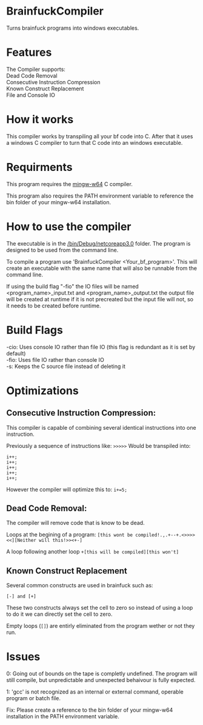 # BrainfuckCompiler
 Turns brainfuck programs into windows executables.
 
# Features
The Compiler supports:  
Dead Code Removal  
Consecutive Instruction Compression  
Known Construct Replacement  
File and Console IO  

# How it works

This compiler works by transpiling all your bf code into C.  After that it uses a windows C compiler to turn that C code into an windows executable.

# Requirments

This program requires the [mingw-w64](https://mingw-w64.org/doku.php/download) C compiler.

This program also requires the PATH environment variable to reference the bin folder of your mingw-w64 installation.

# How to use the compiler

The executable is in the [/bin/Debug/netcoreapp3.0](/bin/Debug/netcoreapp3.0) folder.  The program is designed to be used from the command line.

To compile a program use 'BrainfuckCompiler <Your_bf_program>'.  This will create an executable with the same name that will also be runnable from the command line.

If using the build flag "-fio" the IO files will be named <program_name>\_input.txt and <program_name>\_output.txt the output file will be created at runtime if it is not precreated but the input file will not, so it needs to be created before runtime.

# Build Flags
-cio: Uses console IO rather than file IO (this flag is redundant as it is set by default)  
-fio: Uses file IO rather than console IO  
-s: Keeps the C source file instead of deleting it

# Optimizations

## Consecutive Instruction Compression:

This compiler is capable of combining several identical instructions into one instruction.

Previously a sequence of instructions like:
`>>>>>` 
Would be transpiled into:
```
i++;
i++;
i++;
i++;
i++;
```
However the compiler will optimize this to:
`i+=5;`  

## Dead Code Removal:  
The compiler will remove code that is know to be dead.

Loops at the begining of a program:
`[this wont be compiled!.,.+--+.<>>>><<][Neither will this!>><+-]`

A loop following another loop
`+[this will be compiled][this won't]`


## Known Construct Replacement

Several common constructs are used in brainfuck such as:
```
[-] and [+]
```
These two constructs always set the cell to zero so instead of using a loop to do it we can directly set the cell to zero.

Empty loops (`[]`) are entirly eliminated from the program wether or not they run.

# Issues

0: Going out of bounds on the tape is completly undefined.  The program will still compile, but unpredictable and unexpected behaivour is fully expected.

1: 'gcc' is not recognized as an internal or external command, operable program or batch file.

Fix: Please create a reference to the bin folder of your mingw-w64 installation in the PATH environment variable.
